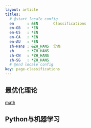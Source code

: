 ```yaml
---
layout: article
titles:
  # @start locale config
  en      : &EN       Classifications
  en-GB   : *EN
  en-US   : *EN
  en-CA   : *EN
  en-AU   : *EN
  zh-Hans : &ZH_HANS  分类
  zh      : *ZH_HANS
  zh-CN   : *ZH_HANS
  zh-SG   : *ZH_HANS
  # @end locale config
key: page-classifications
---
```



## 最优化理论

[math](/2021/04/27/math.html)

## Python与机器学习
